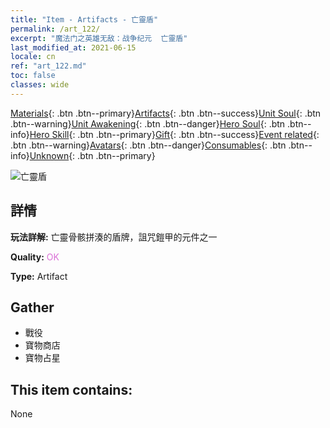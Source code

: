 ```yaml
---
title: "Item - Artifacts - 亡靈盾"
permalink: /art_122/
excerpt: "魔法门之英雄无敌：战争纪元  亡靈盾"
last_modified_at: 2021-06-15
locale: cn
ref: "art_122.md"
toc: false
classes: wide
---
```

 [Materials](/ItemsCN/){: .btn .btn--primary}[Artifacts](/ItemsCN/Artifacts/){: .btn .btn--success}[Unit Soul](/ItemsCN/UnitSoul/){: .btn .btn--warning}[Unit Awakening](/ItemsCN/UnitAwakening/){: .btn .btn--danger}[Hero Soul](/ItemsCN/HeroSoul/){: .btn .btn--info}[Hero Skill](/ItemsCN/HeroSkill/){: .btn .btn--primary}[Gift](/ItemsCN/Gift/){: .btn .btn--success}[Event related](/ItemsCN/Events/){: .btn .btn--warning}[Avatars](/ItemsCN/Avatars/){: .btn .btn--danger}[Consumables](/ItemsCN/Consumables/){: .btn .btn--info}[Unknown](/ItemsCN/Unknown/){: .btn .btn--primary}

 ![亡靈盾](/images/t/artifact_40302.png)

## 詳情
 **玩法詳解:** 亡靈骨骸拼湊的盾牌，詛咒鎧甲的元件之一

 **Quality:** <span style="color: #DA70D6">OK</span>

 **Type:** Artifact

## Gather

*    戰役 
*    寶物商店 
*    寶物占星 

## This item contains:

  None

